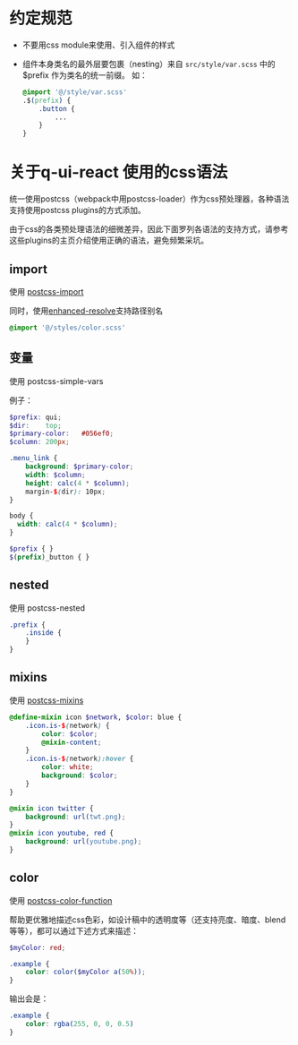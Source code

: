 # 约定规范
- 不要用css module来使用、引入组件的样式

- 组件本身类名的最外层要包裹（nesting）来自 `src/style/var.scss` 中的 $prefix 作为类名的统一前缀。
如：

  ```css
  @import '@/style/var.scss'
  .$(prefix) {
      .button {
          ...
      }
  }
  ```

# 关于q-ui-react 使用的css语法

统一使用postcss（webpack中用postcss-loader）作为css预处理器，各种语法支持使用postcss plugins的方式添加。

由于css的各类预处理语法的细微差异，因此下面罗列各语法的支持方式，请参考这些plugins的主页介绍使用正确的语法，避免频繁采坑。

## import

使用 [postcss-import](https://github.com/postcss/postcss-import)

同时，使用[enhanced-resolve](https://github.com/webpack/enhanced-resolve)支持路径别名

```scss
@import '@/styles/color.scss'
```


## 变量

使用 postcss-simple-vars

例子：

```scss
$prefix: qui;
$dir:    top;
$primary-color:   #056ef0;
$column: 200px;

.menu_link {
    background: $primary-color;
    width: $column;
    height: calc(4 * $column);
    margin-$(dir): 10px;
}

body {
  width: calc(4 * $column);
}

$prefix { }
$(prefix)_button { }

```

## nested

使用 postcss-nested

```scss
.prefix {
    .inside {
    }
}
```



## mixins

使用 [postcss-mixins](https://github.com/postcss/postcss-mixins)

```scss
@define-mixin icon $network, $color: blue {
    .icon.is-$(network) {
        color: $color;
        @mixin-content;
    }
    .icon.is-$(network):hover {
        color: white;
        background: $color;
    }
}

@mixin icon twitter {
    background: url(twt.png);
}
@mixin icon youtube, red {
    background: url(youtube.png);
}
```



## color

使用 [postcss-color-function](https://github.com/postcss/postcss-color-function)

帮助更优雅地描述css色彩，如设计稿中的透明度等（还支持亮度、暗度、blend等等），都可以通过下述方式来描述：

```scss
$myColor: red;

.example {
    color: color($myColor a(50%));
}
```

输出会是：

```css
.example {
    color: rgba(255, 0, 0, 0.5)
}
```

